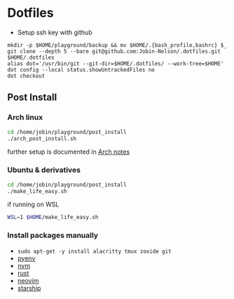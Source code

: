 # Dotfiles

- Setup ssh key with github

```shell
mkdir -p $HOME/playground/backup && mv $HOME/.{bash_profile,bashrc} $_
git clone --depth 5 --bare git@github.com:Jobin-Nelson/.dotfiles.git $HOME/.dotfiles
alias dot='/usr/bin/git --git-dir=$HOME/.dotfiles/ --work-tree=$HOME'
dot config --local status.showUntrackedFiles no
dot checkout
```

## Post Install

### Arch linux

```bash
cd /home/jobin/playground/post_install
./arch_post_install.sh
```

further setup is documented in [Arch notes](./playground/post_install/arch_notes.md)

### Ubuntu & derivatives

```bash
cd /home/jobin/playground/post_install
./make_life_easy.sh
```

if running on WSL

```bash
WSL=1 $HOME/make_life_easy.sh
```

### Install packages manually

- `sudo apt-get -y install alacritty tmux zoxide git`
- [pyenv](https://github.com/pyenv/pyenv)
- [nvm](https://github.com/nvm-sh/nvm)
- [rust](https://rustup.rs/)
- [neovim](https://github.com/neovim/neovim)
- [starship](https://starship.rs/)

